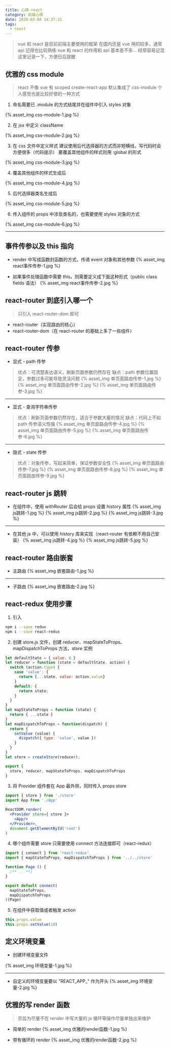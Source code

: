 ```yaml
---
title: 心得-react
category: 前端心得
date: 2020-03-08 14:37:31
tags:
  - react
---
```


> vue 和 react 是目前前端主要使用的框架
> 在国内还是 vue 用的较多，通常 api 记得也比较熟练
> vue 和 react 的作用和 api 基本差不多...
> 经常容易记混
> 这里记录一下，方便日后提醒

## 优雅的 css module
> react 不像 vue 有 scoped
> create-react-app 默认集成了 css-module
> 个人感觉也是比较好使的一种方式

1. 命名需要已 .module 的方式结尾并在组件中引入 styles 对象

{% asset_img css-module-1.jpg %}

2. 在 jsx 中定义 className

{% asset_img css-module-2.jpg %}

3. 在 css 文件中定义样式
建议使用后代选择器的方式而非短横线，写代码时会方便很多（代码提示）
要覆盖其他组件的样式则用 :global 的形式

{% asset_img css-module-3.jpg %}

4. 覆盖其他组件的样式生成后

{% asset_img css-module-4.jpg %}

5. 后代选择器类名生成后

{% asset_img css-module-5.jpg %}

6. 传入组件的 props 中涉及类名的，也需要使用 styles 对象的方式

{% asset_img css-module-6.jpg %}

---------------------------------------------

## 事件传参以及 this 指向
- render 中写成函数封函数的方式，传递 event 对象和其他参数
{% asset_img react事件传参-1.jpg %}


- 如果事件处理函数中需要 this，则需要定义成下面这种形式（public class fields 语法）
{% asset_img react事件传参-2.jpg %}

## react-router 到底引入哪一个
> 只引入 react-router-dom 即可
- react-router（实现路由的核心）
- react-router-dom（在 react-router 的基础上多了一些组件）

## react-router 传参

- 显式 - path 传参
> 优点：可清楚表达语义，刷新页面参数仍然存在
> 缺点：path 参数位置固定，参数过多可能导致灵活问题
{% asset_img 单页面路由传参-1.jpg %}
{% asset_img 单页面路由传参-2.jpg %}
{% asset_img 单页面路由传参-3.jpg %}

-------------

- 显式 - 查询字符串传参
> 优点：刷新页面参数仍然存在，适合于参数大量的情况
> 缺点：代码上不如 path 传参语义性强
{% asset_img 单页面路由传参-4.jpg %}
{% asset_img 单页面路由传参-5.jpg %}
{% asset_img 单页面路由传参-6.jpg %}

-------------

- 隐式 - state 传参
> 优点：对象传参，写起来简单，保证参数安全性
{% asset_img 单页面路由传参-7.jpg %}
{% asset_img 单页面路由传参-8.jpg %}
{% asset_img 单页面路由传参-9.jpg %}

## react-router js 跳转
- 在组件中，使用 withRouter 后会给 props 设置 history 属性
{% asset_img js跳转-1.jpg %}
{% asset_img js跳转-2.jpg %}
{% asset_img js跳转-3.jpg %}

----------------------------------------

- 在其他 js 中，可以使用 history 库来实现（react-router 有依赖不用自己安装）
{% asset_img js跳转-4.jpg %}
{% asset_img js跳转-5.jpg %}

## react-router 路由嵌套

- 主路由
{% asset_img 嵌套路由-1.jpg %}

-------------

- 子路由
{% asset_img 嵌套路由-2.jpg %}

## react-redux 使用步骤
1. 引入
```bash
npm i --save redux
npm i --save react-redux
```

2. 创建 store.js 文件，创建 reducer、mapStateToProps、mapDispatchToProps 方法，store 实例
```javascript
let defaultState = { value: 0 }
let reducer = function (state = defaultState, action) {
  switch (action.type) {
    case 'value': {
      return {...state, value: action.value}
    }
    default: {
      return state;
    }
  }
}
let mapStateToProps = function (state) {
  return { ...state }
}
let mapDispatchToProps = function(dispatch) {
  return {
    setValue (value) {
      dispatch({ type: 'value', value })
    }
  }
}
let store = createStore(reducer);

export {
  store, reducer, mapStateToProps, mapDispatchToProps
}
```

3. 将 Provider 组件套在 App 最外侧，同时传入 props store
```jsx harmony
import { store } from './store'
import App from './App'

ReactDOM.render(
  <Provider store={ store }>
    <App/>
  </Provider>,
  document.getElementById('root')
)
```

4. 哪个组件需要 store 只需要使用 connect 方法连接即可（react-redux）
```javascript
import { connect } from 'react-redux'
import { mapStateToProps, mapDispatchToProps } from '../../store'

function Page () {
  /** .. **/
}

export default connect(
  mapStateToProps,
  mapDispatchToProps
)(Page)
```

5. 在组件中获取值或者触发 action
```javascript
this.props.value
this.props.setValue(10)
```

## 定义环境变量
- 创建环境变量文件

{% asset_img 环境变量-1.jpg %}

-------------

- 自定义的环境变量要以 "REACT_APP_" 作为开头
{% asset_img 环境变量-2.jpg %}

## 优雅的写 render 函数
> 宗旨为尽量不在 render 中写大量的 js
> 循环等操作尽量单独出来维护

- 简单的 render
{% asset_img 优雅的render函数-1.jpg %}

- 带有循环的 render
{% asset_img 优雅的render函数-2.jpg %}